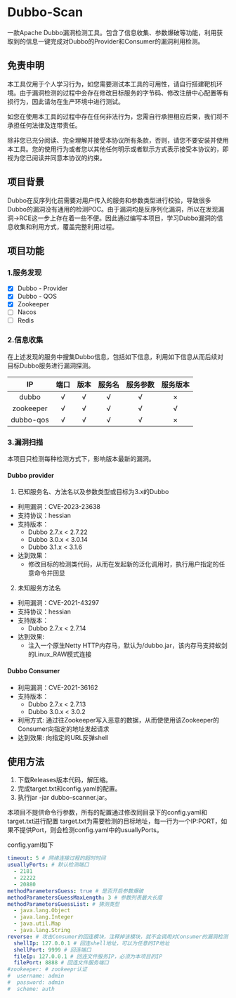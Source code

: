 # Dubbo-Scan

一款Apache Dubbo漏洞检测工具。包含了信息收集、参数爆破等功能，利用获取到的信息一键完成对Dubbo的Provider和Consumer的漏洞利用检测。

## 免责申明

本工具仅用于个人学习行为，如您需要测试本工具的可用性，请自行搭建靶机环境。由于漏洞检测的过程中会存在修改目标服务的字节码、修改注册中心配置等有损行为，因此请勿在生产环境中进行测试。

如您在使用本工具的过程中存在任何非法行为，您需自行承担相应后果，我们将不承担任何法律及连带责任。

除非您已充分阅读、完全理解并接受本协议所有条款，否则，请您不要安装并使用本工具。您的使用行为或者您以其他任何明示或者默示方式表示接受本协议的，即视为您已阅读并同意本协议的约束。

## 项目背景
Dubbo在反序列化前需要对用户传入的服务和参数类型进行校验，导致很多Dubbo的漏洞没有通用的检测POC。由于漏洞均是反序列化漏洞，所以在发现漏洞->RCE这一步上存在着一些不便。因此通过编写本项目，学习Dubbo漏洞的信息收集和利用方式，覆盖完整利用过程。

## 项目功能

### 1.服务发现

- [x] Dubbo - Provider
- [x] Dubbo - QOS
- [x] Zookeeper
- [ ] Nacos
- [ ] Redis

### 2.信息收集

在上述发现的服务中搜集Dubbo信息，包括如下信息，利用如下信息从而后续对目标Dubbo服务进行漏洞探测。

|     IP     |端口|版本|服务名|服务参数|服务版本|
|:----------:|:----------:|:----------:|:----------:|:----------:|:----------:|
|   dubbo    |√|√|√|√|×|√|
| zookeeper  |√|√|√|√|√|√|
| dubbo-qos  |√|√|√|√|×|×|

### 3.漏洞扫描

本项目只检测每种检测方式下，影响版本最新的漏洞。
#### Dubbo provider

1. 已知服务名、方法名以及参数类型或目标为3.x的Dubbo

- 利用漏洞：CVE-2023-23638
- 支持协议：hessian
- 支持版本：
  - Dubbo 2.7.x < 2.7.22
  - Dubbo 3.0.x < 3.0.14
  - Dubbo 3.1.x < 3.1.6
- 达到效果：
  - 修改目标的检测类代码，从而在发起新的泛化调用时，执行用户指定的任意命令并回显

2. 未知服务方法名

- 利用漏洞：CVE-2021-43297
- 支持协议：hessian
- 支持版本：
  - Dubbo 2.7.x < 2.7.14
- 达到效果:
  - 注入一个原生Netty HTTP内存马，默认为/dubbo.jar，该内存马支持蚁剑的Linux_RAW模式连接

#### Dubbo Consumer

- 利用漏洞：CVE-2021-36162
- 支持版本：
  - Dubbo 2.7.x < 2.7.13
  - Dubbo 3.0.x < 3.0.2
- 利用方式:
  通过往Zookeeper写入恶意的数据，从而使使用该Zookeeper的Consumer向指定的地址发起请求
- 达到效果:
  向指定的URL反弹shell


## 使用方法

1. 下载Releases版本代码，解压缩。
2. 完成target.txt和config.yaml的配置。
3. 执行jar -jar dubbo-scanner.jar。


  本项目不提供命令行参数，所有的配置通过修改同目录下的config.yaml和target.txt进行配置
  target.txt为需要检测的目标地址，每一行为一个IP:PORT，如果不提供Port，则会检测config.yaml中的usuallyPorts。
  
  config.yaml如下
  ```yaml
  timeout: 5 # 网络连接过程的超时时间
  usuallyPorts: # 默认检测端口
    - 2181
    - 22222
    - 20880
  methodParametersGuess: true # 是否开启参数爆破
  methodParametersGuessMaxLength: 3 # 参数列表最大长度
  methodParametersGuessList: # 猜测类型
    - java.lang.Object
    - java.lang.Integer
    - java.util.Map
    - java.lang.String
  reverse: # 攻击Consumer的回连模块，注释掉该模块，就不会调用对Consumer的漏洞检测
    shellIp: 127.0.0.1 # 回连shell地址，可以为任意的IP地址
    shellPort: 9999 # 回连端口
    fileIp: 127.0.0.1 # 回连文件服务IP，必须为本项目的IP
    filePort: 8888 # 回连文件服务端口
  #zookeeper: # zookeepr认证
  #  username: admin
  #  password: admin
  #  scheme: auth
  ```


